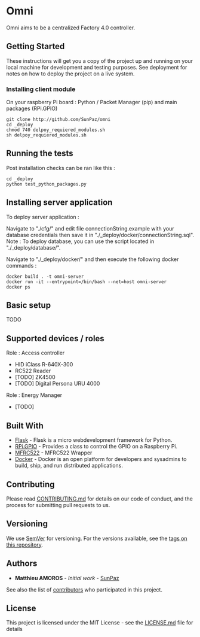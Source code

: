 # Omni

Omni aims to be a centralized Factory 4.0 controller.

## Getting Started

These instructions will get you a copy of the project up and running on your local machine for development and testing purposes. See deployment for notes on how to deploy the project on a live system.

### Installing client module

On your raspberry Pi board :
Python / Packet Manager (pip) and main packages (RPi.GPIO)
```
git clone http://github.com/SunPaz/omni
cd _deploy
chmod 740 delpoy_requiered_modules.sh
sh delpoy_requiered_modules.sh
```
## Running the tests

Post installation checks can be ran like this :

```
cd _deploy
python test_python_packages.py
```

## Installing server application

To deploy server application :

Navigate to "./cfg/" and edit file connectionString.example with your database credentials then save it in "./_deploy/docker/connectionString.sql".
Note : To deploy database, you can use the script located in "./_deploy/database/".

Navigate to "./_deploy/docker/" and then execute the following docker commands :

```
docker build . -t omni-server
docker run -it --entrypoint=/bin/bash --net=host omni-server
docker ps
```

## Basic setup

TODO

## Supported devices / roles

Role : Access controller
  - HID iClass R-640X-300
  - RC522 Reader
  - [TODO] ZK4500
  - [TODO] Digital Persona URU 4000

Role : Energy Manager
  - [TODO]


## Built With

* [Flask](http://flask.pocoo.org/docs/0.12/) - Flask is a micro webdevelopment framework for Python.
* [RPi.GPIO](https://pypi.org/project/RPi.GPIO/) - Provides a class to control the GPIO on a Raspberry Pi.
* [MFRC522](https://github.com/pimylifeup/MFRC522-python) - MFRC522 Wrapper
* [Docker](https://www.docker.com/) - Docker is an open platform for developers and sysadmins to build, ship, and run distributed applications.

## Contributing

Please read [CONTRIBUTING.md](CONTRIBUTING.md) for details on our code of conduct, and the process for submitting pull requests to us.

## Versioning

We use [SemVer](http://semver.org/) for versioning. For the versions available, see the [tags on this repository](https://github.com/your/project/tags).

## Authors

* **Matthieu AMOROS** - *Initial work* - [SunPaz](https://github.com/SunPaz)

See also the list of [contributors](https://github.com/your/project/contributors) who participated in this project.

## License

This project is licensed under the MIT License - see the [LICENSE.md](LICENSE.md) file for details
